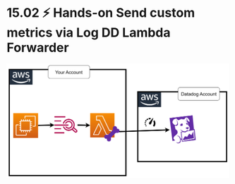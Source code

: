 # 15.02 ⚡ Hands-on Send custom metrics via Log DD Lambda Forwarder

![](../imgs/a59c7a31c03a4949a8bbbcfe58b9fed9.png)
